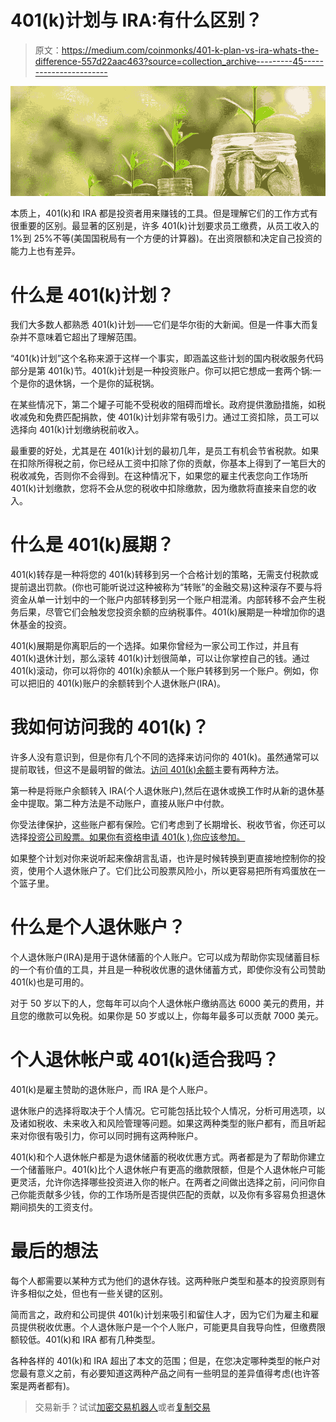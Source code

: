 # 401(k)计划与 IRA:有什么区别？

> 原文：<https://medium.com/coinmonks/401-k-plan-vs-ira-whats-the-difference-557d22aac463?source=collection_archive---------45----------------------->

![](img/d02dcde33a9f67c8880ddb59ee4f24c5.png)

本质上，401(k)和 IRA 都是投资者用来赚钱的工具。但是理解它们的工作方式有很重要的区别。最显著的区别是，许多 401(k)计划要求员工缴费，从员工收入的 1%到 25%不等(美国国税局有一个方便的计算器)。在出资限额和决定自己投资的能力上也有差异。

# 什么是 401(k)计划？

我们大多数人都熟悉 401(k)计划——它们是华尔街的大新闻。但是一件事大而复杂并不意味着它超出了理解范围。

“401(k)计划”这个名称来源于这样一个事实，即涵盖这些计划的国内税收服务代码部分是第 401(k)节。401(k)计划是一种投资账户。你可以把它想成一套两个锅:一个是你的退休锅，一个是你的延税锅。

在某些情况下，第二个罐子可能不受税收的阻碍而增长。政府提供激励措施，如税收减免和免费匹配捐款，使 401(k)计划非常有吸引力。通过工资扣除，员工可以选择向 401(k)计划缴纳税前收入。

最重要的好处，尤其是在 401(k)计划的最初几年，是员工有机会节省税款。如果在扣除所得税之前，你已经从工资中扣除了你的贡献，你基本上得到了一笔巨大的税收减免，否则你不会得到。在这种情况下，如果您的雇主代表您向工作场所 401(k)计划缴款，您将不会从您的税收中扣除缴款，因为缴款将直接来自您的收入。

# 什么是 401(k)展期？

401(k)转存是一种将您的 401(k)转移到另一个合格计划的策略，无需支付税款或提前退出罚款。(你也可能听说过这种被称为“转账”的金融交易)这种滚存不要与将资金从单一计划中的一个账户内部转移到另一个账户相混淆。内部转移不会产生税务后果，尽管它们会触发您投资余额的应纳税事件。401(k)展期是一种增加你的退休基金的投资。

401(k)展期是你离职后的一个选择。如果你曾经为一家公司工作过，并且有 401(k)退休计划，那么滚转 401(k)计划很简单，可以让你掌控自己的钱。通过 401(k)滚动，你可以将你的 401(k)余额从一个账户转移到另一个账户。例如，你可以把旧的 401(k)账户的余额转到个人退休账户(IRA)。

# 我如何访问我的 401(k)？

许多人没有意识到，但是你有几个不同的选择来访问你的 401(k)。虽然通常可以提前取钱，但这不是最明智的做法。[访问 401(k)余额](https://www.wsj.com/articles/should-401-k-withdrawals-be-easier-11612620714)主要有两种方法。

第一种是将账户余额转入 IRA(个人退休账户),然后在退休或换工作时从新的退休基金中提取。第二种方法是不动账户，直接从账户中付款。

你受法律保护，这些账户都有保险。它们考虑到了长期增长、税收节省，你还可以选择[投资公司股票。如果你有资格申请 401(k ),你应该参加。](https://blog.ark7.com/blog/you-asked-we-listened-the-new-ark7-mobile-app/)

如果整个计划对你来说听起来像胡言乱语，也许是时候转换到更直接地控制你的投资，使用个人退休账户了。它们比公司股票风险小，所以更容易把所有鸡蛋放在一个篮子里。

# 什么是个人退休账户？

个人退休账户(IRA)是用于退休储蓄的个人账户。它可以成为帮助你实现储蓄目标的一个有价值的工具，并且是一种税收优惠的退休储蓄方式，即使你没有公司赞助 401(k)也是可用的。

对于 50 岁以下的人，您每年可以向个人退休帐户缴纳高达 6000 美元的费用，并且您的缴款可以免税。如果你是 50 岁或以上，你每年最多可以贡献 7000 美元。

# 个人退休帐户或 401(k)适合我吗？

401(k)是雇主赞助的退休账户，而 IRA 是个人账户。

退休账户的选择将取决于个人情况。它可能包括比较个人情况，分析可用选项，以及诸如税收、未来收入和风险管理等问题。如果这两种类型的账户都有，而且听起来对你很有吸引力，你可以同时拥有这两种账户。

401(k)和个人退休帐户都是为退休储蓄的税收优惠方式。两者都是为了帮助你建立一个储蓄账户。401(k)比个人退休帐户有更高的缴款限额，但是个人退休帐户可能更灵活，允许你选择哪些投资进入你的帐户。在两者之间做出选择之前，问问你自己你能贡献多少钱，你的工作场所是否提供匹配的贡献，以及你有多容易负担退休期间损失的工资支付。

# 最后的想法

每个人都需要以某种方式为他们的退休存钱。这两种账户类型和基本的投资原则有许多相似之处，但也有一些关键的区别。

简而言之，政府和公司提供 401(k)计划来吸引和留住人才，因为它们为雇主和雇员提供税收优惠。个人退休账户是一个个人账户，可能更具自我导向性，但缴费限额较低。401(k)和 IRA 都有几种类型。

各种各样的 401(k)和 IRA 超出了本文的范围；但是，在您决定哪种类型的帐户对您最有意义之前，有必要知道这两种产品之间有一些明显的差异值得考虑(也许答案是两者都有)。

> 交易新手？试试[加密交易机器人](/coinmonks/crypto-trading-bot-c2ffce8acb2a)或者[复制交易](/coinmonks/top-10-crypto-copy-trading-platforms-for-beginners-d0c37c7d698c)